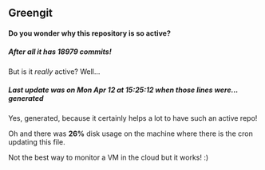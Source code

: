 ## Greengit

#### Do you wonder why this repository is so active?

##### After all it has 18979 commits!

But is it *really* active? Well...

##### Last update was on Mon Apr 12 at 15:25:12 when those lines were... generated

Yes, generated, because it certainly helps a lot to have such an active repo!

Oh and there was **26%** disk usage on the machine
where there is the cron updating this file.

Not the best way to monitor a VM in the cloud but it works! :)

